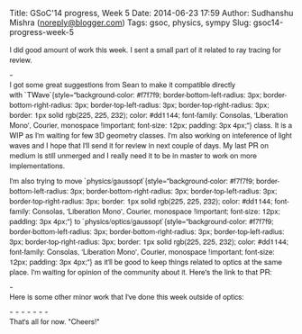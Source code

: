 Title: GSoC'14 progress, Week 5
Date: 2014-06-23 17:59
Author: Sudhanshu Mishra (noreply@blogger.com)
Tags: gsoc, physics, sympy
Slug: gsoc14-progress-week-5

<div dir="ltr" style="text-align: left;">
<div style="font-family: Arvo, 'Helvetica Neue', Helvetica, Arial, sans-serif; font-size: 13px; line-height: 18px; margin-bottom: 9px;">
I did good amount of work this week. I sent a small part of it related
to ray tracing for review.

</div>
-   <https://github.com/sympy/sympy/pull/7626>

<div style="font-family: Arvo, 'Helvetica Neue', Helvetica, Arial, sans-serif; font-size: 13px; line-height: 18px; margin-bottom: 9px;">
I got some great suggestions from Sean to make it compatible directly
with<span style="color: #444444;"> </span>`TWave`{style="background-color: #f7f7f9; border-bottom-left-radius: 3px; border-bottom-right-radius: 3px; border-top-left-radius: 3px; border-top-right-radius: 3px; border: 1px solid rgb(225, 225, 232); color: #dd1144; font-family: Consolas, 'Liberation Mono', Courier, monospace !important; font-size: 12px; padding: 3px 4px;"}<span style="color: #444444;"> </span>class.
It is a WIP as I'm waiting for few 3D geometry classes. I'm also working
on inteference of light waves and I hope that I'll send it for review in
next couple of days. My last PR on medium is still unmerged and I really
need it to be in master to work on more implementations.

</div>
<div style="font-family: Arvo, 'Helvetica Neue', Helvetica, Arial, sans-serif; font-size: 13px; line-height: 18px; margin-bottom: 9px;">
I'm also trying to
move<span style="color: #444444;"> </span>`physics/gaussopt`{style="background-color: #f7f7f9; border-bottom-left-radius: 3px; border-bottom-right-radius: 3px; border-top-left-radius: 3px; border-top-right-radius: 3px; border: 1px solid rgb(225, 225, 232); color: #dd1144; font-family: Consolas, 'Liberation Mono', Courier, monospace !important; font-size: 12px; padding: 3px 4px;"}<span style="color: #444444;"> </span>to<span style="color: #444444;"> </span>`physics/optics/gaussopt`{style="background-color: #f7f7f9; border-bottom-left-radius: 3px; border-bottom-right-radius: 3px; border-top-left-radius: 3px; border-top-right-radius: 3px; border: 1px solid rgb(225, 225, 232); color: #dd1144; font-family: Consolas, 'Liberation Mono', Courier, monospace !important; font-size: 12px; padding: 3px 4px;"}<span style="color: #444444;"> </span>as
it'll be good to keep things related to optics at the same place. I'm
waiting for opinion of the community about it. Here's the link to that
PR:

</div>
-   <https://github.com/sympy/sympy/pull/7607>

<div style="font-family: Arvo, 'Helvetica Neue', Helvetica, Arial, sans-serif; font-size: 13px; line-height: 18px; margin-bottom: 9px;">
Here is some other minor work that I've done this week outside of
optics:

</div>
-   <https://github.com/sympy/sympy/pull/7609>
-   <https://github.com/sympy/sympy/pull/7610>
-   <https://github.com/sympy/sympy/pull/7612>
-   <https://github.com/sympy/sympy/pull/7614>
-   <https://github.com/sympy/sympy/pull/7627>
-   <https://github.com/sympy/sympy/pull/7628>
-   <https://github.com/sympy/sympy/pull/7629>

<div style="font-family: Arvo, 'Helvetica Neue', Helvetica, Arial, sans-serif; font-size: 13px; line-height: 18px; margin-bottom: 9px;">
That's all for now. *Cheers!*

</div>
</div>
</p>

